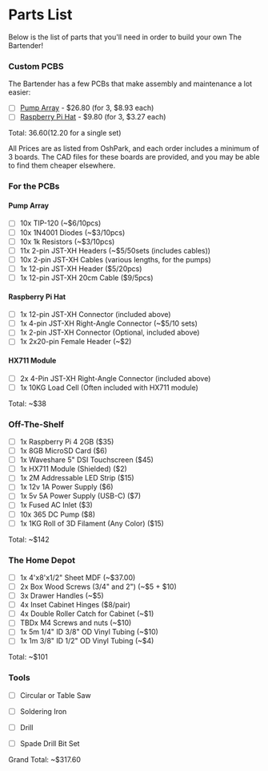 # Parts List
Below is the list of parts that you'll need in order to build your own The Bartender!

### Custom PCBS
The Bartender has a few PCBs that make assembly and maintenance a lot easier:
 - [ ] [Pump Array](https://oshpark.com/shared_projects/H87zFAoN) - $26.80 (for 3, $8.93 each)
 - [ ] [Raspberry Pi Hat](https://oshpark.com/shared_projects/1cpJF3GU) - $9.80 (for 3, $3.27 each)

 Total: $36.60 ($12.20 for a single set)

 All Prices are as listed from OshPark, and each order includes a minimum of 3 boards. The CAD files for these boards are provided, and you may be able to find them cheaper elsewhere.

### For the PCBs

#### Pump Array
 - [ ] 10x TIP-120 (~$6/10pcs)
 - [ ] 10x 1N4001 Diodes (~$3/10pcs)
 - [ ] 10x 1k Resistors (~$3/10pcs)
 - [ ] 11x 2-pin JST-XH Headers (~$5/50sets (includes cables))
 - [ ] 10x 2-pin JST-XH Cables (various lengths, for the pumps)
 - [ ] 1x 12-pin JST-XH Header ($5/20pcs)
 - [ ] 1x 12-pin JST-XH 20cm Cable ($9/5pcs)

#### Raspberry Pi Hat
 - [ ] 1x 12-pin JST-XH Connector (included above)
 - [ ] 1x 4-pin JST-XH Right-Angle Connector (~$5/10 sets)
 - [ ] 1x 2-pin JST-XH Connector (Optional, included above)
 - [ ] 1x 2x20-pin Female Header (~$2)

#### HX711 Module
 - [ ] 2x 4-Pin JST-XH Right-Angle Connector (included above)
 - [ ] 1x 10KG Load Cell (Often included with HX711 module)

Total: ~$38

### Off-The-Shelf
 - [ ] 1x Raspberry Pi 4 2GB ($35)
 - [ ] 1x 8GB MicroSD Card ($6)
 - [ ] 1x Waveshare 5" DSI Touchscreen ($45)
 - [ ] 1x HX711 Module (Shielded) ($2)
 - [ ] 1x 2M Addressable LED Strip ($15)
 - [ ] 1x 12v 1A Power Supply ($6)
 - [ ] 1x 5v 5A Power Supply (USB-C) ($7)
 - [ ] 1x Fused AC Inlet ($3)
 - [ ] 10x 365 DC Pump ($8)
 - [ ] 1x 1KG Roll of 3D Filament (Any Color) ($15)

Total: ~$142


### The Home Depot
 - [ ] 1x 4'x8'x1/2" Sheet MDF (~$37.00)
 - [ ] 2x Box Wood Screws (3/4" and 2") (~$5 + $10)
 - [ ] 3x Drawer Handles (~$5)
 - [ ] 4x Inset Cabinet Hinges ($8/pair)
 - [ ] 4x Double Roller Catch for Cabinet (~$1)
 - [ ] TBDx M4 Screws and nuts (~$10)
 - [ ] 1x 5m 1/4" ID 3/8" OD Vinyl Tubing (~$10)
 - [ ] 1x 1m 3/8" ID 1/2" OD Vinyl Tubing (~$4)

Total: ~$101

### Tools
 - [ ] Circular or Table Saw
 - [ ] Soldering Iron
 - [ ] Drill
 - [ ] Spade Drill Bit Set


Grand Total: ~$317.60
